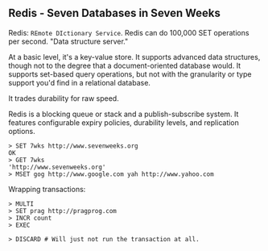 ## Redis - Seven Databases in Seven Weeks

Redis: `REmote DIctionary Service`. Redis can do 100,000 SET operations per second. "Data structure server."

At a basic level, it's a key-value store. It supports advanced data structures, though not to the degree that a document-oriented database would. It supports set-based query operations, but not with the granularity or type support you'd find in a relational database.

It trades durability for raw speed.

Redis is a blocking queue or stack and a publish-subscribe system. It features configurable expiry policies, durability levels, and replication options.

    > SET 7wks http://www.sevenweeks.org
    OK
    > GET 7wks
    'http://www.sevenweeks.org'
    > MSET gog http://www.google.com yah http://www.yahoo.com

Wrapping transactions:

    > MULTI
    > SET prag http://pragprog.com
    > INCR count
    > EXEC

    > DISCARD # Will just not run the transaction at all.

